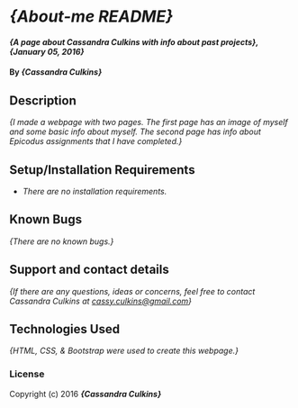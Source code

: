 
# _{About-me README}_

#### _{A page about Cassandra Culkins with info about past projects}, {January 05, 2016}_

#### By _**{Cassandra Culkins}**_

## Description

_{I made a webpage with two pages. The first page has an image of myself and some basic info about myself. The second page has info about Epicodus assignments that I have completed.}_

## Setup/Installation Requirements

* _There are no installation requirements._

## Known Bugs

_{There are no known bugs.}_

## Support and contact details

_{If there are any questions, ideas or concerns, feel free to contact Cassandra Culkins at cassy.culkins@gmail.com}_

## Technologies Used

_{HTML, CSS, & Bootstrap were used to create this webpage.}_

### License

Copyright (c) 2016 **_{Cassandra Culkins}_**
